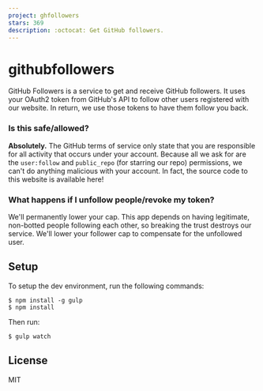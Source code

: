 ```yaml
---
project: ghfollowers
stars: 369
description: :octocat: Get GitHub followers.
---
```


githubfollowers
===============

GitHub Followers is a service to get and receive GitHub followers. It uses your OAuth2 token from GitHub's API to follow other users registered with our website. In return, we use those tokens to have them follow you back.

### Is this safe/allowed?

**Absolutely.** The GitHub terms of service only state that you are responsible for all activity that occurs under your account. Because all we ask for are the `user:follow` and `public_repo` (for starring our repo) permissions, we can't do anything malicious with your account. In fact, the source code to this website is available here!

### What happens if I unfollow people/revoke my token?

We'll permanently lower your cap. This app depends on having legitimate, non-botted people following each other, so breaking the trust destroys our service. We'll lower your follower cap to compensate for the unfollowed user.

Setup
-----

To setup the dev environment, run the following commands:

```
$ npm install -g gulp
$ npm install
```

Then run:

```
$ gulp watch
```

License
-------

MIT
